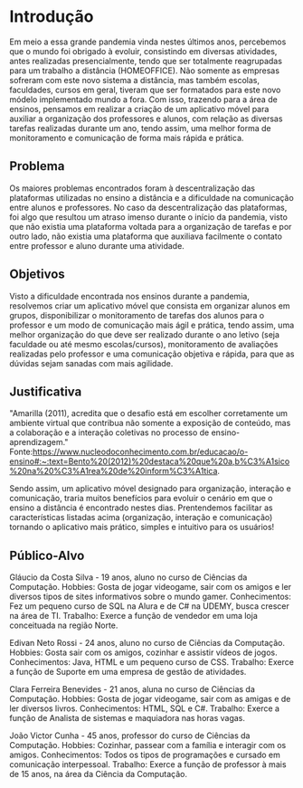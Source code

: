 # Introdução

Em meio a essa grande pandemia vinda nestes últimos anos, percebemos que o mundo foi obrigado à evoluir, consistindo em diversas atividades, antes realizadas presencialmente, tendo que ser totalmente reagrupadas para um trabalho a distância (HOMEOFFICE). Não somente as empresas sofreram com este novo sistema a distância, mas também escolas, faculdades, cursos em geral, tiveram que ser formatados para este novo módelo implementado mundo a fora. Com isso, trazendo para a área de ensinos, pensamos em realizar a criação de um aplicativo móvel para auxiliar a organização dos professores e alunos, com relação as diversas tarefas realizadas durante um ano, tendo assim, uma melhor forma de monitoramento e comunicação de forma mais rápida e prática.

## Problema

Os maiores problemas encontrados foram à descentralização das plataformas utilizadas no ensino a distância e a dificuldade na comunicação entre alunos e professores. No caso da descentralização das plataformas, foi algo que resultou um atraso imenso durante o início da pandemia, visto que não existia uma plataforma voltada para a organização de tarefas e por outro lado, não existia uma plataforma que auxiliava facilmente o contato entre professor e aluno durante uma atividade.

## Objetivos

Visto a dificuldade encontrada nos ensinos durante a pandemia, resolvemos criar um aplicativo móvel que consista em organizar alunos em grupos, disponibilizar o monitoramento de tarefas dos alunos para o professor e um modo de comunicação mais ágil e prática, tendo assim, uma melhor organização do que deve ser realizado durante o ano letivo (seja faculdade ou até mesmo escolas/cursos), monitoramento de avaliações realizadas pelo professor e uma comunicação objetiva e rápida, para que as dúvidas sejam sanadas com mais agilidade.

## Justificativa

"Amarilla (2011), acredita que o desafio está em escolher corretamente um ambiente virtual que contribua não somente a exposição de conteúdo, mas a colaboração e a interação coletivas no processo de ensino-aprendizagem."
Fonte:https://www.nucleodoconhecimento.com.br/educacao/o-ensino#:~:text=Bento%20(2012)%20destaca%20que%20a,b%C3%A1sico%20na%20%C3%A1rea%20de%20inform%C3%A1tica.

Sendo assim, um aplicativo móvel designado para organização, interação e comunicação, traria muitos benefícios para evoluir o cenário em que o ensino a distância é encontrado nestes dias. Prentendemos facilitar as características listadas acima (organização, interação e comunicação) tornando o aplicativo mais prático, simples e intuitivo para os usuários!

## Público-Alvo

Gláucio da Costa Silva - 19 anos, aluno no curso de Ciências da Computação. 
Hobbies: Gosta de jogar videogame, sair com os amigos e ler diversos tipos de sites informativos sobre o mundo gamer. 
Conhecimentos: Fez um pequeno curso de SQL na Alura e de C# na UDEMY, busca crescer na área de TI. 
Trabalho: Exerce a função de vendedor em uma loja conceituada na região Norte. 

Edivan Neto Rossi - 24 anos, aluno no curso de Ciências da Computação. 
Hobbies: Gosta sair com os amigos, cozinhar e assistir vídeos de jogos. 
Conhecimentos: Java, HTML e um pequeno curso de CSS. 
Trabalho: Exerce a função de Suporte em uma empresa de gestão de atividades.

Clara Ferreira Benevides - 21 anos, aluna no curso de Ciências da Computação. 
Hobbies: Gosta de jogar videogame, sair com as amigas e de ler diversos livros. 
Conhecimentos: HTML, SQL e C#. 
Trabalho: Exerce a função de Analista de sistemas e maquiadora nas horas vagas.

João Victor Cunha - 45 anos, professor do curso de Ciências da Computação. 
Hobbies: Cozinhar, passear com a família e interagir com os amigos. 
Conhecimentos: Todos os tipos de programações e cursado em comunicação interpessoal.
Trabalho: Exerce a função de professor à mais de 15 anos, na área da Ciência da Computação.


